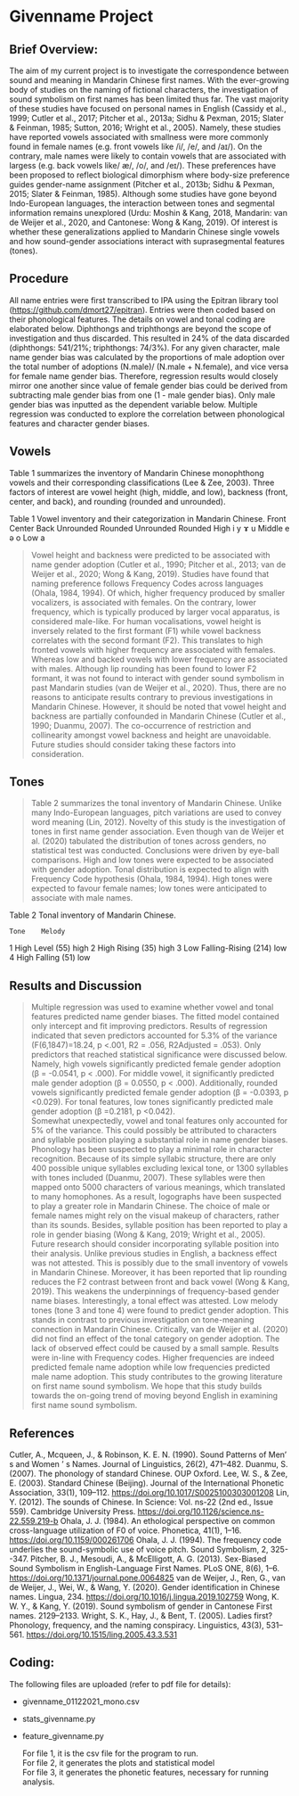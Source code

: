 # Givenname Project
## Brief Overview:

The aim of my current project is to investigate the correspondence between sound and meaning in Mandarin Chinese first names. With the ever-growing body of studies on the naming of fictional characters, the investigation of sound symbolism on first names has been limited thus far. The vast majority of these studies have focused on personal names in English (Cassidy et al., 1999; Cutler et al., 2017; Pitcher et al., 2013a; Sidhu & Pexman, 2015; Slater & Feinman, 1985; Sutton, 2016; Wright et al., 2005). Namely, these studies have reported vowels associated with smallness were more commonly found in female names (e.g. front vowels like /i/, /e/, and /aɪ/). On the contrary, male names were likely to contain vowels that are associated with largess (e.g. back vowels like/ æ/, /o/, and /eɪ/). These preferences have been proposed to reflect biological dimorphism where body-size preference guides gender-name assignment (Pitcher et al., 2013b; Sidhu & Pexman, 2015; Slater & Feinman, 1985). Although some studies have gone beyond Indo-European languages, the interaction between tones and segmental information remains unexplored (Urdu: Moshin & Kang, 2018, Mandarin: van de Weijer et al., 2020, and Cantonese: Wong & Kang, 2019). Of interest is whether these generalizations applied to Mandarin Chinese single vowels and how sound-gender associations interact with suprasegmental features (tones).

## Procedure 
All name entries were first transcribed to IPA using the Epitran library tool (https://github.com/dmort27/epitran). Entries were then coded based on their phonological features. The details on vowel and tonal coding are elaborated below. Diphthongs and triphthongs are beyond the scope of investigation and thus discarded. This resulted in 24% of the data discarded (diphthongs: 541/21%; triphthongs: 74/3%). For any given character, male name gender bias was calculated by the proportions of male adoption over the total number of adoptions (N.male)/ (N.male + N.female), and vice versa for female name gender bias. Therefore, regression results would closely mirror one another since value of female gender bias could be derived from subtracting male gender bias from one (1 - male gender bias). Only male gender bias was inputted as the dependent variable below. Multiple regression was conducted to explore the correlation between phonological features and character gender biases. 

##  Vowels
Table 1 summarizes the inventory of Mandarin Chinese monophthong vowels and their corresponding classifications (Lee & Zee, 2003). Three factors of interest are vowel height (high, middle, and low), backness (front, center, and back), and rounding (rounded and unrounded).

Table 1
Vowel inventory and their categorization in Mandarin Chinese.
	Front	Center	Back
	Unrounded	Rounded		Unrounded	Rounded
High	i 	y		ɤ	u
Middle	e		ə		o
Low			a		


> Vowel height and backness were predicted to be associated with name gender adoption (Cutler et al., 1990; Pitcher et al., 2013; van de Weijer et al., 2020; Wong & Kang, 2019). Studies have found that naming preference follows Frequency Codes across languages (Ohala, 1984, 1994). Of which, higher frequency produced by smaller vocalizers, is associated with females. On the contrary, lower frequency, which is typically produced by larger vocal apparatus, is considered male-like. For human vocalisations, vowel height is inversely related to the first formant (F1) while vowel backness correlates with the second formant (F2). This translates to high fronted vowels with higher frequency are associated with females. Whereas low and backed vowels with lower frequency are associated with males. Although lip rounding has been found to lower F2 formant, it was not found to interact with gender sound symbolism in past Mandarin studies (van de Weijer et al., 2020). Thus, there are no reasons to anticipate results contrary to previous investigations in Mandarin Chinese.
> However, it should be noted that vowel height and backness are partially confounded in Mandarin Chinese (Cutler et al., 1990; Duanmu, 2007). The co-occurrence of restriction and collinearity amongst vowel backness and height are unavoidable. Future studies should consider taking these factors into consideration. 

##  Tones
> Table 2 summarizes the tonal inventory of Mandarin Chinese. Unlike many Indo-European languages, pitch variations are used to convey word meaning (Lin, 2012). Novelty of this study is the investigation of tones in first name gender association. Even though van de Weijer et al. (2020) tabulated the distribution of tones across genders, no statistical test was conducted. Conclusions were driven by eye-ball comparisons. 
High and low tones were expected to be associated with gender adoption. Tonal distribution is expected to align with Frequency Code hypothesis (Ohala, 1984, 1994). High tones were expected to favour female names; low tones were anticipated to associate with male names.
 
Table 2
Tonal inventory of Mandarin Chinese.

	Tone	Melody
1	High Level (55)	high
2	High Rising (35)	high
3	Low Falling-Rising (214)	low
4	High Falling (51)	low

##  Results and Discussion
> Multiple regression was used to examine whether vowel and tonal features predicted name gender biases. The fitted model contained only intercept and fit improving predictors. Results of regression indicated that seven predictors accounted for 5.3% of the variance (F(6,1847)=18.24, p <.001, R2 =  .056, R2Adjusted = .053). Only predictors that reached statistical significance were discussed below. Namely, high vowels significantly predicted female gender adoption (β = -0.0541, p < .000). For middle vowel, it significantly predicted male gender adoption (β = 0.0550, p < .000). Additionally, rounded vowels significantly predicted female gender adoption (β = -0.0393, p <0.029). For tonal features, low tones significantly predicted male gender adoption (β =0.2181, p <0.042).  
> Somewhat unexpectedly, vowel and tonal features only accounted for 5% of the variance. This could possibly be attributed to characters and syllable position playing a substantial role in name gender biases. Phonology has been suspected to play a minimal role in character recognition. Because of its simple syllabic structure, there are only 400 possible unique syllables excluding lexical tone, or 1300 syllables with tones included (Duanmu, 2007). These syllables were then mapped onto 5000 characters of various meanings, which translated to many homophones. As a result, logographs have been suspected to play a greater role in Mandarin Chinese. The choice of male or female names might rely on the visual makeup of characters, rather than its sounds. Besides, syllable position has been reported to play a role in gender biasing (Wong & Kang, 2019; Wright et al., 2005). Future research should consider incorporating syllable position into their analysis.
> Unlike previous studies in English, a backness effect was not attested. This is possibly due to the small inventory of vowels in Mandarin Chinese. Moreover, it has been reported that lip rounding reduces the F2 contrast between front and back vowel (Wong & Kang, 2019). This weakens the underpinnings of frequency-based gender name biases. 
> Interestingly, a tonal effect was attested. Low melody tones (tone 3 and tone 4) were found to predict gender adoption. This stands in contrast to previous investigation on tone-meaning connection in Mandarin Chinese. Critically, van de Weijer et al. (2020) did not find an effect of the tonal category on gender adoption. The lack of observed effect could be caused by a small sample.
> Results were in-line with Frequency codes. Higher frequencies are indeed predicted female name adoption while low frequencies predicted male name adoption. This study contributes to the growing literature on first name sound symbolism. We hope that this study builds towards the on-going trend of moving beyond English in examining first name sound symbolism. 


## References
Cutler, A., Mcqueen, J., & Robinson, K. E. N. (1990). Sound Patterns of Men’ s and Women ’ s Names. Journal of Linguistics, 26(2), 471–482.
Duanmu, S. (2007). The phonology of standard Chinese. OUP Oxford.
Lee, W. S., & Zee, E. (2003). Standard Chinese (Beijing). Journal of the International Phonetic Association, 33(1), 109–112. https://doi.org/10.1017/S0025100303001208
Lin, Y. (2012). The sounds of Chinese. In Science: Vol. ns-22 (2nd ed., Issue 559). Cambridge University Press. https://doi.org/10.1126/science.ns-22.559.219-b
Ohala, J. J. (1984). An ethological perspective on common cross-language utilization of F0 of voice. Phonetica, 41(1), 1–16. https://doi.org/10.1159/000261706
Ohala, J. J. (1994). The frequency code underlies the sound-symbolic use of voice pitch. Sound Symbolism, 2, 325--347.
Pitcher, B. J., Mesoudi, A., & McElligott, A. G. (2013). Sex-Biased Sound Symbolism in English-Language First Names. PLoS ONE, 8(6), 1–6. https://doi.org/10.1371/journal.pone.0064825
van de Weijer, J., Ren, G., van de Weijer, J., Wei, W., & Wang, Y. (2020). Gender identification in Chinese names. Lingua, 234. https://doi.org/10.1016/j.lingua.2019.102759
Wong, K. W. Y., & Kang, Y. (2019). Sound symbolism of gender in Cantonese First names. 2129–2133.
Wright, S. K., Hay, J., & Bent, T. (2005). Ladies first? Phonology, frequency, and the naming conspiracy. Linguistics, 43(3), 531–561. https://doi.org/10.1515/ling.2005.43.3.531


## Coding:
  The following files are uploaded (refer to pdf file for details):

- givenname_01122021_mono.csv  
- stats_givenname.py  
- feature_givenname.py  

  For file 1, it is the csv file for the program to run.  
  For file 2, it generates the plots and statistical model  
  For file 3, it generates the phonetic features, necessary for running analysis.  
